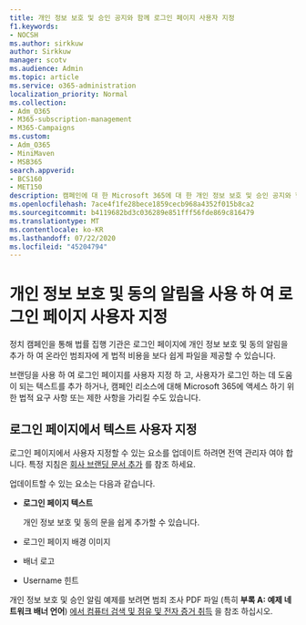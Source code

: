 ```yaml
---
title: 개인 정보 보호 및 승인 공지와 함께 로그인 페이지 사용자 지정
f1.keywords:
- NOCSH
ms.author: sirkkuw
author: Sirkkuw
manager: scotv
ms.audience: Admin
ms.topic: article
ms.service: o365-administration
localization_priority: Normal
ms.collection:
- Adm_O365
- M365-subscription-management
- M365-Campaigns
ms.custom:
- Adm_O365
- MiniMaven
- MSB365
search.appverid:
- BCS160
- MET150
description: 캠페인에 대 한 Microsoft 365에 대 한 개인 정보 보호 및 승인 공지와 함께 로그인 페이지를 사용자 지정 합니다.
ms.openlocfilehash: 7ace4f1fe28bece1859cecb968a4352f015b8ca2
ms.sourcegitcommit: b4119682bd3c036289e851fff56fde869c816479
ms.translationtype: MT
ms.contentlocale: ko-KR
ms.lasthandoff: 07/22/2020
ms.locfileid: "45204794"
---
```

# <a name="customize-your-sign-in-page-with-a-privacy-and-consent-notice"></a>개인 정보 보호 및 동의 알림을 사용 하 여 로그인 페이지 사용자 지정

정치 캠페인을 통해 법률 집행 기관은 로그인 페이지에 개인 정보 보호 및 동의 알림을 추가 하 여 온라인 범죄자에 게 법적 비용을 보다 쉽게 파일을 제공할 수 있습니다.

브랜딩을 사용 하 여 로그인 페이지를 사용자 지정 하 고, 사용자가 로그인 하는 데 도움이 되는 텍스트를 추가 하거나, 캠페인 리소스에 대해 Microsoft 365에 액세스 하기 위한 법적 요구 사항 또는 제한 사항을 가리킬 수도 있습니다.

## <a name="customize-the-text-on-your-sign-in-page"></a>로그인 페이지에서 텍스트 사용자 지정

로그인 페이지에서 사용자 지정할 수 있는 요소를 업데이트 하려면 전역 관리자 여야 합니다. 특정 지침은 [회사 브랜딩 문서 추가](https://docs.microsoft.com/azure/active-directory/fundamentals/customize-branding) 를 참조 하세요.

업데이트할 수 있는 요소는 다음과 같습니다.

- **로그인 페이지 텍스트**

     개인 정보 보호 및 동의 문을 쉽게 추가할 수 있습니다.
- 로그인 페이지 배경 이미지
- 배너 로고
- Username 힌트

개인 정보 보호 및 승인 알림 예제를 보려면 범죄 조사 PDF 파일 (특히 **부록 A: 예제 네트워크 배너 언어**) [에서 컴퓨터 검색 및 점유 및 전자 증거 취득](https://www.justice.gov/sites/default/files/criminal-ccips/legacy/2015/01/14/ssmanual2009.pdf) 을 참조 하십시오.